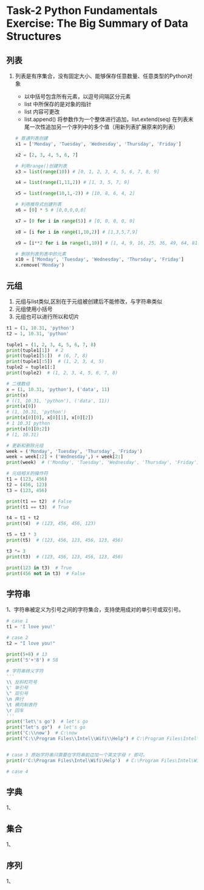 # Task-2 Python Fundamentals Exercise: The Big Summary of Data Structures

## 列表

1. 列表是有序集合，没有固定大小、能够保存任意数量、任意类型的Python对象

   - 以中括号包含所有元素，以逗号间隔区分元素
   - list 中所保存的是对象的指针
   - list 内容可更改
   - list.append() 将参数作为一个整体进行追加，list.extend(seq) 在列表末尾一次性追加另一个序列中的多个值（用新列表扩展原来的列表）

   ```python
   # 普通列表创建
   x1 = ['Monday', 'Tuesday', 'Wednesday', 'Thursday', 'Friday']
   
   x2 = [2, 3, 4, 5, 6, 7]
   
   # 利用range()创建列表
   x3 = list(range(10)) # [0, 1, 2, 3, 4, 5, 6, 7, 8, 9] 
   
   x4 = list(range(1,11,2)) # [1, 3, 5, 7, 9]
   
   x5 = list(range(10,1,-2)) # [10, 8, 6, 4, 2]
   
   # 利用推导式创建列表
   x6 = [0] * 5 # [0,0,0,0,0]
   
   x7 = [0 for i in range(5)] # [0, 0, 0, 0, 0] 
   
   x8 = [i for i in range(1,10,2)] # [1,3,5,7,9]
   
   x9 = [i**2 for i in range(1,10)] # [1, 4, 9, 16, 25, 36, 49, 64, 81] 
   
   # 删除列表列表中的元素
   x10 = ['Monday', 'Tuesday', 'Wednesday', 'Thursday', 'Friday']
   x.remove('Monday')
   ```

   

## 元组

1. 元组与list类似,区别在于元组被创建后不能修改，与字符串类似
2. 元组使用小括号
3. 元组也可以进行所以和切片

```python
t1 = (1, 10.31, 'python')
t2 = 1, 10.31, 'python'

tuple1 = (1, 2, 3, 4, 5, 6, 7, 8)
print(tuple1[1])  # 2
print(tuple1[5:])  # (6, 7, 8)
print(tuple1[:5])  # (1, 2, 3, 4, 5)
tuple2 = tuple1[:]
print(tuple2)  # (1, 2, 3, 4, 5, 6, 7, 8)

# 二维数组
x = (1, 10.31, 'python'), ('data', 11)
print(x)
# ((1, 10.31, 'python'), ('data', 11))
print(x[0])
# (1, 10.31, 'python')
print(x[0][0], x[0][1], x[0][2])
# 1 10.31 python
print(x[0][0:2])
# (1, 10.31)

# 更新和删除元组
week = ('Monday', 'Tuesday', 'Thursday', 'Friday')
week = week[:2] + ('Wednesday',) + week[2:]  
print(week)  # ('Monday', 'Tuesday', 'Wednesday', 'Thursday', 'Friday')

# 元组相关的操作符
t1 = (123, 456)
t2 = (456, 123)
t3 = (123, 456)

print(t1 == t2)  # False
print(t1 == t3)  # True

t4 = t1 + t2
print(t4)  # (123, 456, 456, 123)

t5 = t3 * 3
print(t5)  # (123, 456, 123, 456, 123, 456)

t3 *= 3
print(t3)  # (123, 456, 123, 456, 123, 456)

print(123 in t3)  # True
print(456 not in t3)  # False


```



## 字符串

1、字符串被定义为引号之间的字符集合，支持使用成对的单引号或双引号。

```python
# case 1
t1 = 'I love you!'

# case 2
t2 = "I love you!"

print(5+8) # 13
print('5'+'8') # 58

# 字符串转义字符
'''
\\ 反斜杠符号
\' 单引号
\" 双引号
\n 换行
\t 横向制表符
\r 回车
'''
print('let\'s go')  # let's go
print("let's go")  # let's go
print('C:\\now')  # C:\now
print("C:\\Program Files\\Intel\\Wifi\\Help") # C:\Program Files\Intel\Wifi\Help


# case 3 原始字符串只需要在字符串前边加一个英文字母 r 即可。
print(r'C:\Program Files\Intel\Wifi\Help')  # C:\Program Files\Intel\Wifi\Help

# case 4
```



## 字典

1、

## 集合

1、

## 序列

1、


